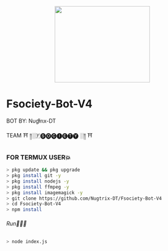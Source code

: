 <p align="center">
<img src="https://media.giphy.com/media/PAkrtJgGaygxbXcV9r/giphy.gif" width="250" height="200"/>
</p>

# Fsociety-Bot-V4

BOT BY: Nυɠƚɾιx-DT

TEAM ⛩ ༎░🇫🅢🅞🅒🅘🅔🅣🅨 ░༎ ⛩

### FOR TERMUX USER💥
```bash
> pkg update && pkg upgrade
> pkg install git -y
> pkg install nodejs -y
> pkg install ffmpeg -y
> pkg install imagemagick -y
> git clone https://github.com/Nugtrix-DT/Fsociety-Bot-V4
> cd Fsociety-Bot-V4
> npm install
```
###### Run🏃🏻‍♂️
```bash
> node index.js
```

